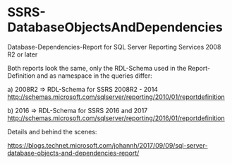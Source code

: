 # SSRS-DatabaseObjectsAndDependencies
Database-Dependencies-Report for SQL Server Reporting Services 2008 R2 or later

Both reports look the same, only the RDL-Schema used in the Report-Definition and as namespace in the queries differ:

a) 2008R2 => RDL-Schema for SSRS 2008R2 - 2014
http://schemas.microsoft.com/sqlserver/reporting/2010/01/reportdefinition

b) 2016 => RDL-Schema for SSRS 2016 and 2017
http://schemas.microsoft.com/sqlserver/reporting/2016/01/reportdefinition

Details and behind the scenes:

https://blogs.technet.microsoft.com/johannh/2017/09/09/sql-server-database-objects-and-dependencies-report/
